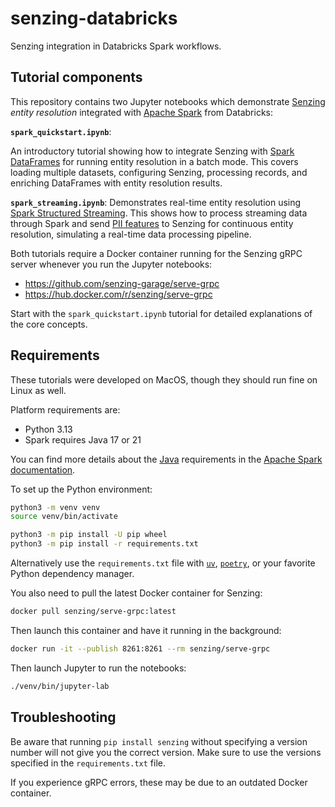 # senzing-databricks

Senzing integration in Databricks Spark workflows.


## Tutorial components

This repository contains two Jupyter notebooks which demonstrate
[Senzing](https://senzing.com/) _entity resolution_ integrated
with [Apache Spark](https://spark.apache.org/) from Databricks:

**`spark_quickstart.ipynb`**:

An introductory tutorial showing how to integrate Senzing with
[Spark DataFrames](https://spark.apache.org/docs/4.0.0/sql-programming-guide.html#datasets-and-dataframes)
for running entity resolution in a batch mode. This covers loading
multiple datasets, configuring Senzing, processing records, and
enriching DataFrames with entity resolution results.

**`spark_streaming.ipynb`**:
Demonstrates real-time entity resolution using
[Spark Structured Streaming](https://spark.apache.org/docs/4.0.0/streaming/getting-started.html).
This shows how to process streaming data through Spark and send 
[PII features](https://en.wikipedia.org/wiki/Personal_data)
to Senzing for continuous entity resolution, simulating a real-time
data processing pipeline.

Both tutorials require a Docker container running for the Senzing gRPC
server whenever you run the Jupyter notebooks:

  * <https://github.com/senzing-garage/serve-grpc>
  * <https://hub.docker.com/r/senzing/serve-grpc>

Start with the `spark_quickstart.ipynb` tutorial for detailed
explanations of the core concepts.


## Requirements

These tutorials were developed on MacOS, though they should run fine
on Linux as well.

Platform requirements are:

  * Python 3.13
  * Spark requires Java 17 or 21

You can find more details about the [Java](https://www.java.com/)
requirements in the
[Apache Spark documentation](https://spark.apache.org/docs/latest/).

To set up the Python environment:

```bash
python3 -m venv venv
source venv/bin/activate

python3 -m pip install -U pip wheel
python3 -m pip install -r requirements.txt
```

Alternatively use the `requirements.txt` file with
[`uv`](https://docs.astral.sh/uv/),
[`poetry`](https://python-poetry.org/docs/),
or your favorite Python dependency manager.

You also need to pull the latest Docker container for Senzing:

```bash
docker pull senzing/serve-grpc:latest
```

Then launch this container and have it running in the background:

```bash
docker run -it --publish 8261:8261 --rm senzing/serve-grpc
```

Then launch Jupyter to run the notebooks:

```bash
./venv/bin/jupyter-lab
```


## Troubleshooting

Be aware that running `pip install senzing` without specifying a
version number will not give you the correct version. Make sure to
use the versions specified in the `requirements.txt` file.

If you experience gRPC errors, these may be due to an outdated
Docker container.
